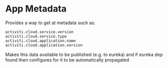 # App Metadata

Provides a way to get at metadata such as:

`activiti.cloud.service.version`<br/>
`activiti.cloud.service.type`<br/>
`activiti.cloud.application.name`<br/>
`activiti.cloud.application.version`

Makes this data available to be published (e.g. to eureka) and if eureka dep found then configures for it to be automatically propagated